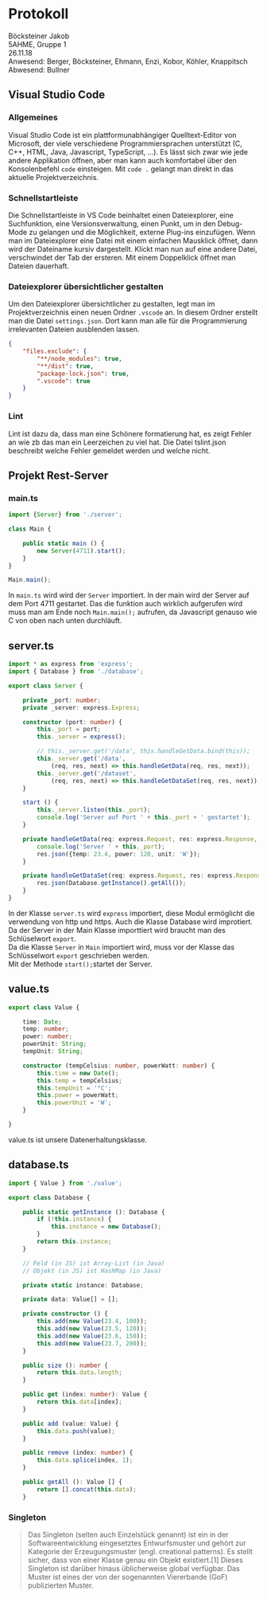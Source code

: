 # Protokoll
  Böcksteiner Jakob  
  5AHME, Gruppe 1  
  26.11.18  
  Anwesend: Berger, Böcksteiner, Ehmann, Enzi, Kobor, Köhler, Knappitsch  
  Abwesend: Bullner  
  
## Visual Studio Code
### Allgemeines  
Visual Studio Code ist ein plattformunabhängiger Quelltext-Editor von Microsoft, der viele verschiedene Programmiersprachen unterstützt (C, C++, HTML, Java, Javascript, TypeScript, ...). Es lässt sich zwar wie jede andere Applikation öffnen, aber man kann auch komfortabel über den Konsolenbefehl `code` einsteigen. Mit `code .` gelangt man direkt in das aktuelle Projektverzeichnis.  
  
### Schnellstartleiste  
Die Schnellstartleiste in VS Code beinhaltet einen Dateiexplorer, eine Suchfunktion, eine Versionsverwaltung, einen Punkt, um in den Debug-Mode zu gelangen und die Möglichkeit, externe Plug-ins einzufügen. 
Wenn man im Dateiexplorer eine Datei mit einem einfachen Mausklick öffnet, dann wird der Dateiname kursiv dargestellt. Klickt man nun auf eine andere Datei, verschwindet der Tab der ersteren. Mit einem Doppelklick öffnet man Dateien dauerhaft.  
  
### Dateiexplorer übersichtlicher gestalten  
Um den Dateiexplorer übersichtlicher zu gestalten, legt man im Projektverzeichnis einen neuen Ordner `.vscode` an. In diesem Ordner erstellt man die Datei `settings.json`. Dort kann man alle für die Programmierung irrelevanten Dateien ausblenden lassen.

```json
{
	"files.exclude": {
	    "**/node_modules": true,
	    "**/dist": true,
	    "package-lock.json": true,
	    ".vscode": true
	}
}
```
  
### Lint
Lint ist dazu da, dass man eine Schönere formatierung hat, es zeigt Fehler an wie zb das man ein Leerzeichen zu viel hat. Die Datei tslint.json beschreibt welche Fehler gemeldet werden und welche nicht.

## Projekt Rest-Server

### main.ts

```typescript
import {Server} from './server';

class Main {

    public static main () {
        new Server(4711).start();
    }
}

Main.main();
```
In `main.ts` wird wird der `Server` importiert. In der main wird der Server auf dem Port 4711 gestartet. Das die funktion auch wirklich aufgerufen wird muss man am Ende noch `Main.main();` aufrufen, da Javascript genauso wie C von oben nach unten durchläuft.

## server.ts
```typescript
import * as express from 'express';
import { Database } from './database';

export class Server {

    private _port: number;
    private _server: express.Express;

    constructor (port: number) {
        this._port = port;
        this._server = express();

        // this._server.get('/data', this.handleGetData.bind(this));
        this._server.get('/data',
            (req, res, next) => this.handleGetData(req, res, next));
        this._server.get('/dataset',
            (req, res, next) => this.handleGetDataSet(req, res, next));
    }

    start () {
        this._server.listen(this._port);
        console.log('Server auf Port ' + this._port + ' gestartet');
    }

    private handleGetData(req: express.Request, res: express.Response, next: express.NextFunction) {
        console.log('Server ' + this._port);
        res.json({temp: 23.4, power: 120, unit: 'W'});
    }

    private handleGetDataSet(req: express.Request, res: express.Response, next: express.NextFunction) {
        res.json(Database.getInstance().getAll());
    }
}
```
  In der Klasse `server.ts` wird `express` importiert, diese Modul ermöglicht die verwendung von http und https. Auch die Klasse Database wird improtiert. Da der Server in der Main Klasse importtiert wird braucht man des Schlüselwort `export`.  
  Da die Klasse `Server` in `Main` importiert wird, muss vor der Klasse das Schlüsselwort `export` geschrieben werden.  
Mit der Methode `start();`startet der Server.

## value.ts
```typescript
export class Value {

    time: Date;
    temp: number;
    power: number;
    powerUnit: String;
    tempUnit: String;

    constructor (tempCelsius: number, powerWatt: number) {
        this.time = new Date();
        this.temp = tempCelsius;
        this.tempUnit = '°C';
        this.power = powerWatt;
        this.powerUnit = 'W';
    }

}
```
value.ts ist unsere Datenerhaltungsklasse. 

## database.ts
```typescript
import { Value } from './value';

export class Database {

    public static getInstance (): Database {
        if (!this.instance) {
            this.instance = new Database();
        }
        return this.instance;
    }

    // Feld (in JS) ist Array-List (in Java)
    // Objekt (in JS) ist HashMap (in Java)

    private static instance: Database;

    private data: Value[] = [];

    private constructor () {
        this.add(new Value(23.4, 100));
        this.add(new Value(23.5, 120));
        this.add(new Value(23.6, 150));
        this.add(new Value(23.7, 200));
    }

    public size (): number {
        return this.data.length;
    }

    public get (index: number): Value {
        return this.data[index];
    }

    public add (value: Value) {
        this.data.push(value);
    }

    public remove (index: number) {
        this.data.splice(index, 1);
    }

    public getAll (): Value [] {
        return [].concat(this.data);
    }
```

### Singleton

  > Das Singleton (selten auch Einzelstück genannt) ist ein in der Softwareentwicklung eingesetztes Entwurfsmuster und gehört zur Kategorie der Erzeugungsmuster (engl. creational patterns). Es stellt sicher, dass von einer Klasse genau ein Objekt existiert.[1] Dieses Singleton ist darüber hinaus üblicherweise global verfügbar. Das Muster ist eines der von der sogenannten Viererbande (GoF) publizierten Muster. 



